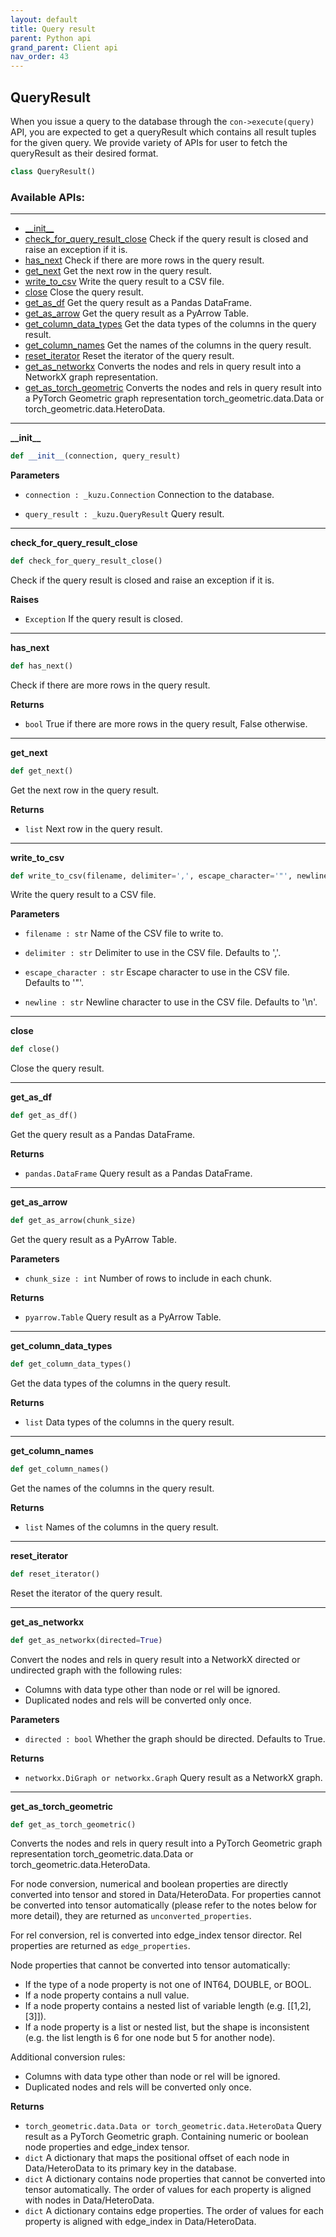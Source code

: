```yaml
---
layout: default
title: Query result
parent: Python api
grand_parent: Client api
nav_order: 43
---
```


<a id="query_result.QueryResult"></a>

## QueryResult
When you issue a query to the database through the `con->execute(query)` API, you are expected to get a queryResult which contains all result tuples for the given query.
We provide variety of APIs for user to fetch the queryResult as their desired format.

```python
class QueryResult()
```

### Available APIs:
-------
* [\_\_init\_\_](#query_result.QueryResult.__init__)
* [check\_for\_query\_result\_close](#query_result.QueryResult.check_for_query_result_close) Check if the query result is closed and raise an exception if it is.
* [has\_next](#query_result.QueryResult.has_next) Check if there are more rows in the query result. 
* [get\_next](#query_result.QueryResult.get_next) Get the next row in the query result.
* [write\_to\_csv](#query_result.QueryResult.write_to_csv) Write the query result to a CSV file.
* [close](#query_result.QueryResult.close) Close the query result.
* [get\_as\_df](#query_result.QueryResult.get_as_df) Get the query result as a Pandas DataFrame.
* [get\_as\_arrow](#query_result.QueryResult.get_as_arrow) Get the query result as a PyArrow Table.
* [get\_column\_data\_types](#query_result.QueryResult.get_column_data_types) Get the data types of the columns in the query result.
* [get\_column\_names](#query_result.QueryResult.get_column_names) Get the names of the columns in the query result.
* [reset\_iterator](#query_result.QueryResult.reset_iterator) Reset the iterator of the query result.
* [get\_as\_networkx](#query_result.QueryResult.get_as_networkx) Converts the nodes and rels in query result into a NetworkX graph representation.
* [get\_as\_torch\_geometric](#query_result.QueryResult.get_as_torch_geometric) Converts the nodes and rels in query result into a PyTorch Geometric graph representation torch_geometric.data.Data or torch_geometric.data.HeteroData.

----

<a id="query_result.QueryResult.__init__"></a>

**\_\_init\_\_**

```python
def __init__(connection, query_result)
```

**Parameters**
- `connection : _kuzu.Connection` Connection to the database.

- `query_result : _kuzu.QueryResult` Query result.

----

<a id="query_result.QueryResult.check_for_query_result_close"></a>

**check\_for\_query\_result\_close**

```python
def check_for_query_result_close()
```

Check if the query result is closed and raise an exception if it is.

**Raises**
- `Exception` If the query result is closed.

----

<a id="query_result.QueryResult.has_next"></a>

**has\_next**

```python
def has_next()
```

Check if there are more rows in the query result.

**Returns**
- `bool` True if there are more rows in the query result, False otherwise.

----

<a id="query_result.QueryResult.get_next"></a>

**get\_next**

```python
def get_next()
```

Get the next row in the query result.

**Returns**
- `list` Next row in the query result.

----

<a id="query_result.QueryResult.write_to_csv"></a>

**write\_to\_csv**

```python
def write_to_csv(filename, delimiter=',', escape_character='"', newline='\n')
```

Write the query result to a CSV file.

**Parameters**
- `filename : str` Name of the CSV file to write to.

- `delimiter : str` Delimiter to use in the CSV file. Defaults to ','.

- `escape_character : str` Escape character to use in the CSV file. Defaults to '"'.

- `newline : str` Newline character to use in the CSV file. Defaults to '\n'.

----

<a id="query_result.QueryResult.close"></a>

**close**

```python
def close()
```

Close the query result.

----

<a id="query_result.QueryResult.get_as_df"></a>

**get\_as\_df**

```python
def get_as_df()
```

Get the query result as a Pandas DataFrame.

**Returns**
- `pandas.DataFrame` Query result as a Pandas DataFrame.

----

<a id="query_result.QueryResult.get_as_arrow"></a>

**get\_as\_arrow**

```python
def get_as_arrow(chunk_size)
```

Get the query result as a PyArrow Table.

**Parameters**
- `chunk_size : int` Number of rows to include in each chunk.

**Returns**
- `pyarrow.Table` Query result as a PyArrow Table.

----

<a id="query_result.QueryResult.get_column_data_types"></a>

**get\_column\_data\_types**

```python
def get_column_data_types()
```

Get the data types of the columns in the query result.

**Returns**
- `list` Data types of the columns in the query result.

----

<a id="query_result.QueryResult.get_column_names"></a>

**get\_column\_names**

```python
def get_column_names()
```

Get the names of the columns in the query result.

**Returns**
- `list` Names of the columns in the query result.

----

<a id="query_result.QueryResult.reset_iterator"></a>

**reset\_iterator**

```python
def reset_iterator()
```

Reset the iterator of the query result.

----

<a id="query_result.QueryResult.get_as_networkx"></a>

**get\_as\_networkx**

```python
def get_as_networkx(directed=True)
```

Convert the nodes and rels in query result into a NetworkX directed or undirected graph
with the following rules:
- Columns with data type other than node or rel will be ignored.
- Duplicated nodes and rels will be converted only once.

**Parameters**
- `directed : bool` Whether the graph should be directed. Defaults to True.

**Returns**
- `networkx.DiGraph or networkx.Graph` Query result as a NetworkX graph.

----

<a id="query_result.QueryResult.get_as_torch_geometric"></a>

**get\_as\_torch\_geometric**

```python
def get_as_torch_geometric()
```

Converts the nodes and rels in query result into a PyTorch Geometric graph representation
torch_geometric.data.Data or torch_geometric.data.HeteroData.

For node conversion, numerical and boolean properties are directly converted into tensor and stored in Data/HeteroData. For properties cannot be converted into tensor automatically (please refer to the notes below for more detail), they are returned as `unconverted_properties`.

For rel conversion, rel is converted into edge_index tensor director. Rel properties are returned as `edge_properties`.

Node properties that cannot be converted into tensor automatically:
- If the type of a node property is not one of INT64, DOUBLE, or BOOL.
- If a node property contains a null value.
- If a node property contains a nested list of variable length (e.g. [[1,2],[3]]).
- If a node property is a list or nested list, but the shape is inconsistent (e.g. the list length is 6 for one node but 5 for another node).

Additional conversion rules:
- Columns with data type other than node or rel will be ignored.
- Duplicated nodes and rels will be converted only once.

**Returns**
- `torch_geometric.data.Data or torch_geometric.data.HeteroData` Query result as a PyTorch Geometric graph. Containing numeric or boolean node properties and edge_index tensor.
- `dict` A dictionary that maps the positional offset of each node in Data/HeteroData to its primary key in the database.
- `dict` A dictionary contains node properties that cannot be converted into tensor automatically. The order of values for each property is aligned with nodes in Data/HeteroData.
- `dict` A dictionary contains edge properties. The order of values for each property is aligned with edge_index in Data/HeteroData.
